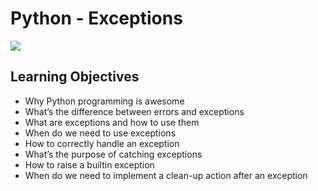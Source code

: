 # Python - Exceptions

![](https://files.realpython.com/media/try_except_else_finally.a7fac6c36c55.png)

## Learning Objectives
- Why Python programming is awesome
- What’s the difference between errors and exceptions
- What are exceptions and how to use them
- When do we need to use exceptions
- How to correctly handle an exception
- What’s the purpose of catching exceptions
- How to raise a builtin exception
- When do we need to implement a clean-up action after an exception
